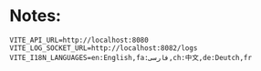 # Notes:

```.dotenv
VITE_API_URL=http://localhost:8080
VITE_LOG_SOCKET_URL=http://localhost:8082/logs
VITE_I18N_LANGUAGES=en:English,fa:فارسی,ch:中文,de:Deutch,fr
```
